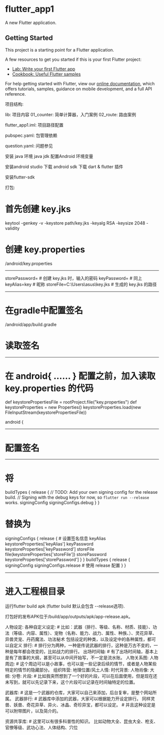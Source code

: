 # flutter_app1

A new Flutter application.

## Getting Started

This project is a starting point for a Flutter application.

A few resources to get you started if this is your first Flutter project:

- [Lab: Write your first Flutter app](https://flutter.io/docs/get-started/codelab)
- [Cookbook: Useful Flutter samples](https://flutter.io/docs/cookbook)

For help getting started with Flutter, view our 
[online documentation](https://flutter.io/docs), which offers tutorials, 
samples, guidance on mobile development, and a full API reference.


项目结构:

  lib: 项目内容
    01_counter: 简单计算器，入门案例
    02_route: 路由案例

  flutter_app1.iml: 项目路径配置

  pubspec.yaml: 包管理依赖

  question.yaml: 问题参见



安装 java 环境 java jdk
配置Android 环境变量

安装android studio
  下载 android sdk
  下载 dart & flutter 插件

安装flutter-sdk






打包:
# 首先创建 key.jks
keytool -genkey -v -keystore path/key.jks -keyalg RSA -keysize 2048 -validity
# 创建 key.properties
<app dir>/android/key.properties

- - - - - - - - - - - - - - - - - - - - -
storePassword= # 创建 key.jks 时，输入的密码
keyPassword= # 同上
keyAlias=key # 昵称
storeFile=C:\Users\asus\key.jks # 生成的 key.jks 的路径
- - - - - - - - - - - - - - - - - - - - -

# 在gradle中配置签名
<app dir>/android/app/build.gradle

# 读取签名
- - - - - - - - - - - - - - - - - - - - -
# 在 android{ …… } 配置之前，加入读取 key.properties 的代码
def keystorePropertiesFile = rootProject.file("key.properties")
def keystoreProperties = new Properties()
keystoreProperties.load(new FileInputStream(keystorePropertiesFile))

android {
- - - - - - - - - - - - - - - - - - - - -

# 配置签名

- - - - - - - - - - - - - - - - - - - - -
# 将
buildTypes {
    release {
        // TODO: Add your own signing config for the release build.
        // Signing with the debug keys for now, so `flutter run --release` works.
        signingConfig signingConfigs.debug
    }
}
# 替换为
signingConfigs {
    release {
    # 设置签名信息
        keyAlias keystoreProperties['keyAlias']
        keyPassword keystoreProperties['keyPassword']
        storeFile file(keystoreProperties['storeFile'])
        storePassword keystoreProperties['storePassword']
    }
}
buildTypes {
    release {
        signingConfig signingConfigs.release # 使用 release 配置
    }
}
- - - - - - - - - - - - - - - - - - - - -

# 进入工程根目录
运行flutter build apk (flutter build 默认会包含 --release选项).

打包好的发布APK位于<app dir>/build/app/outputs/apk/app-release.apk。










人物设定:
各种自定义设定: # 比如：武器（排行、等级、名称、材质、技能）、功法（等级、内容、属性）、宠物（名称、能力、战力、属性、种族、）、灵花异草、异兽灵宠、丹药魔法、功法秘术
  包括设定的种类，以及设定中的各种属性，都可以自定义
排行: # 排行分为两种，一种是传说武器的排行，这种是万古不变的，一种是每年都会改变的，比如战力的排行。
出场时间轴: # 有了出场时间轴，基本上是有了故事的大纲，甚至可以从中间开始写，不一定是流水账。
人物关系图:
人物周边: # 这个周边可以是小故事，也可以是一些记录后续的情节，或者是人物某些特定的情节的隐藏部分。
组织阵营:
地理位置/风土人情:
时代背景:
人物肖像:
大纲:
分卷:
片段: # 比如我突然想到了一个好的片段，可以在后面使用，但是现在还未写到，就可以先记录下来，这个片段可以记录在时间轴特定的位置。


武器库: # 这是一个武器的仓库，大家可以自己来添加，后台复审，是整个网站所属。
武器排行: # 武器库中添加的武器，大家可以根据能力开设定排行。
同样灵兽、妖兽、奇花异草、异火、冰晶、奇珍异宝，都可以设定。 # 并且这种设定是可以附带图片，以及简介的。

资源共享库: # 这里可以有很多科普性的知识。 比如动物大全、昆虫大全、枪支、官僚等级、武功心法、人体结构、穴位




















